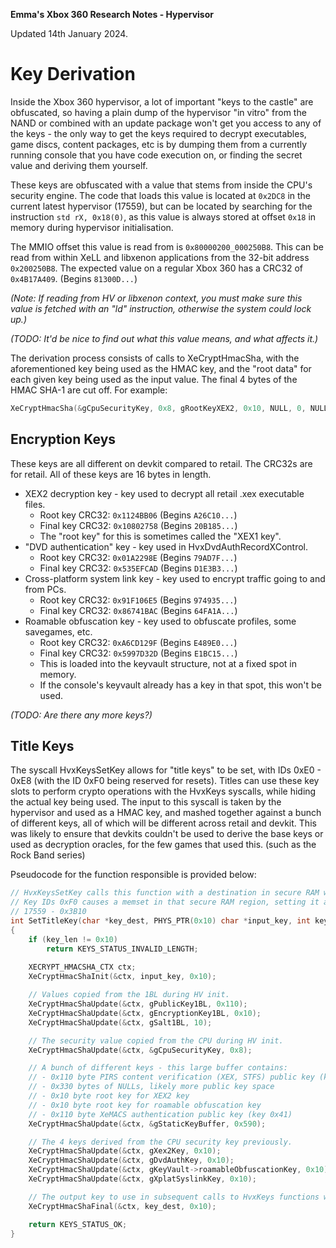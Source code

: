 **Emma's Xbox 360 Research Notes - Hypervisor**

Updated 14th January 2024.

# Key Derivation

Inside the Xbox 360 hypervisor, a lot of important "keys to the castle" are obfuscated,
so having a plain dump of the hypervisor "in vitro" from the NAND or combined with an
update package won't get you access to any of the keys - the only way to get the keys
required to decrypt executables, game discs, content packages, etc is by dumping them
from a currently running console that you have code execution on, or finding the secret
value and deriving them yourself.

These keys are obfuscated with a value that stems from inside the CPU's security engine.
The code that loads this value is located at `0x2DC8` in the current latest hypervisor
(17559), but can be located by searching for the instruction `std rX, 0x18(0)`, as this
value is always stored at offset `0x18` in memory during hypervisor initialisation.

The MMIO offset this value is read from is `0x80000200_000250B8`. This can be read from
within XeLL and libxenon applications from the 32-bit address `0x200250B8`. The expected
value on a regular Xbox 360 has a CRC32 of `0x4B17A409`. (Begins `81300D...`)

*(Note: If reading from HV or libxenon context, you must make sure this value is fetched
with an "ld" instruction, otherwise the system could lock up.)*

*(TODO: It'd be nice to find out what this value means, and what affects it.)*

The derivation process consists of calls to XeCryptHmacSha, with the aforementioned key 
being used as the HMAC key, and the "root data" for each given key being used as the input
value. The final 4 bytes of the HMAC SHA-1 are cut off. For example:

```c
XeCryptHmacSha(&gCpuSecurityKey, 0x8, gRootKeyXEX2, 0x10, NULL, 0, NULL, 0, gActualKeyXEX2, 0x10);
```

## Encryption Keys

These keys are all different on devkit compared to retail. The CRC32s are for retail.
All of these keys are 16 bytes in length.

* XEX2 decryption key - key used to decrypt all retail .xex executable files.
  * Root key CRC32: `0x1124BB06` (Begins `A26C10...`)
  * Final key CRC32: `0x10802758` (Begins `20B185...`)
  * The "root key" for this is sometimes called the "XEX1 key".
* "DVD authentication" key - key used in HvxDvdAuthRecordXControl.
  * Root key CRC32: `0x01A2298E` (Begins `79AD7F...`)
  * Final key CRC32: `0x535EFCAD` (Begins `D1E3B3...`)
* Cross-platform system link key - key used to encrypt traffic going to and from PCs.
  * Root key CRC32: `0x91F106E5` (Begins `974935...`)
  * Final key CRC32: `0x86741BAC` (Begins `64FA1A...`)
* Roamable obfuscation key - key used to obfuscate profiles, some savegames, etc.
  * Root key CRC32: `0xA6CD129F` (Begins `E489E0...`)
  * Final key CRC32: `0x5997D32D` (Begins `E1BC15...`)
  * This is loaded into the keyvault structure, not at a fixed spot in memory.
  * If the console's keyvault already has a key in that spot, this won't be used.

*(TODO: Are there any more keys?)*

## Title Keys

The syscall HvxKeysSetKey allows for "title keys" to be set, with IDs 0xE0 - 0xE8 (with
the ID 0xF0 being reserved for resets). Titles can use these key slots to perform crypto
operations with the HvxKeys syscalls, while hiding the actual key being used. The input
to this syscall is taken by the hypervisor and used as a HMAC key, and mashed together
against a bunch of different keys, all of which will be different across retail and devkit.
This was likely to ensure that devkits couldn't be used to derive the base keys or used
as decryption oracles, for the few games that used this. (such as the Rock Band series)

Pseudocode for the function responsible is provided below:

```c
// HvxKeysSetKey calls this function with a destination in secure RAM with key IDs 0xE0-0xE8
// Key IDs 0xF0 causes a memset in that secure RAM region, setting it all to zeroes.
// 17559 - 0x3B10
int SetTitleKey(char *key_dest, PHYS_PTR(0x10) char *input_key, int key_len)
{
    if (key_len != 0x10)
        return KEYS_STATUS_INVALID_LENGTH;
    
    XECRYPT_HMACSHA_CTX ctx;
    XeCryptHmacShaInit(&ctx, input_key, 0x10);

    // Values copied from the 1BL during HV init.
    XeCryptHmacShaUpdate(&ctx, gPublicKey1BL, 0x110);
    XeCryptHmacShaUpdate(&ctx, gEncryptionKey1BL, 0x10);
    XeCryptHmacShaUpdate(&ctx, gSalt1BL, 10);

    // The security value copied from the CPU during HV init.
    XeCryptHmacShaUpdate(&ctx, &gCpuSecurityKey, 0x8);

    // A bunch of different keys - this large buffer contains:
    // - 0x110 byte PIRS content verification (XEX, STFS) public key (key 0x39)
    // - 0x330 bytes of NULLs, likely more public key space
    // - 0x10 byte root key for XEX2 key
    // - 0x10 byte root key for roamable obfuscation key
    // - 0x110 byte XeMACS authentication public key (key 0x41)
    XeCryptHmacShaUpdate(&ctx, &gStaticKeyBuffer, 0x590);

    // The 4 keys derived from the CPU security key previously.
    XeCryptHmacShaUpdate(&ctx, gXex2Key, 0x10);
    XeCryptHmacShaUpdate(&ctx, gDvdAuthKey, 0x10);
    XeCryptHmacShaUpdate(&ctx, gKeyVault->roamableObfuscationKey, 0x10);
    XeCryptHmacShaUpdate(&ctx, gXplatSyslinkKey, 0x10);

    // The output key to use in subsequent calls to HvxKeys functions with this key ID.
    XeCryptHmacShaFinal(&ctx, key_dest, 0x10);

    return KEYS_STATUS_OK;
}
```
